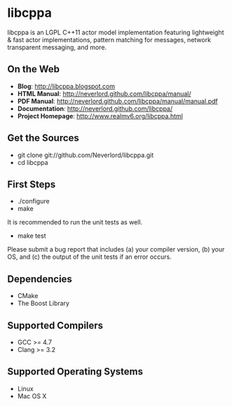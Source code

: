 libcppa
=======

libcppa is an LGPL C++11 actor model implementation featuring lightweight & fast
actor implementations, pattern matching for messages,
network transparent messaging, and more.


On the Web
----------

* __Blog__: http://libcppa.blogspot.com
* __HTML Manual__: http://neverlord.github.com/libcppa/manual/
* __PDF Manual__: http://neverlord.github.com/libcppa/manual/manual.pdf
* __Documentation__: http://neverlord.github.com/libcppa/
* __Project Homepage__: http://www.realmv6.org/libcppa.html

Get the Sources
---------------

* git clone git://github.com/Neverlord/libcppa.git
* cd libcppa


First Steps
-----------

* ./configure
* make

It is recommended to run the unit tests as well.

* make test

Please submit a bug report that includes (a) your compiler version, (b) your OS,
and (c) the output of the unit tests if an error occurs.


Dependencies
------------

* CMake
* The Boost Library


Supported Compilers
-------------------

* GCC >= 4.7
* Clang >= 3.2


Supported Operating Systems
---------------------------

* Linux
* Mac OS X
